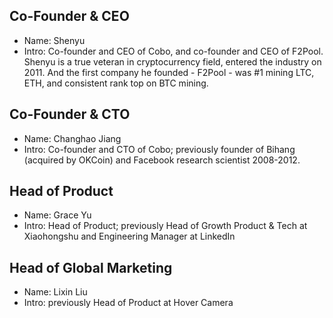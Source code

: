 ## Co-Founder & CEO

* Name: Shenyu
* Intro:  Co-founder and CEO of Cobo, and co-founder and CEO of F2Pool. Shenyu is a true veteran in cryptocurrency field, entered the industry on 2011. And the first company he founded - F2Pool - was #1 mining LTC, ETH, and consistent rank top on BTC mining.

## Co-Founder & CTO

* Name: Changhao Jiang
* Intro:  Co-founder and CTO of Cobo; previously founder of Bihang (acquired by OKCoin) and Facebook research scientist 2008-2012.

## Head of Product

* Name: Grace Yu
* Intro:  Head of Product; previously Head of Growth Product & Tech at Xiaohongshu and Engineering Manager at LinkedIn

## Head of Global Marketing

* Name: Lixin Liu
* Intro: previously Head of Product at Hover Camera


